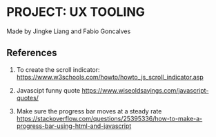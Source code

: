 # PROJECT: UX TOOLING
Made by Jingke Liang and Fabio Goncalves

## References
1. To create the scroll indicator:
https://www.w3schools.com/howto/howto_js_scroll_indicator.asp

2. Javascipt funny quote
https://www.wiseoldsayings.com/javascript-quotes/

3. Make sure the progress bar moves at a steady rate
https://stackoverflow.com/questions/25395336/how-to-make-a-progress-bar-using-html-and-javascript



